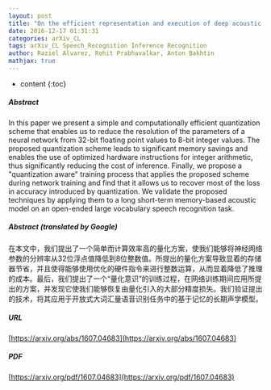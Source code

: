```yaml
---
layout: post
title: "On the efficient representation and execution of deep acoustic models"
date: 2016-12-17 01:31:31
categories: arXiv_CL
tags: arXiv_CL Speech_Recognition Inference Recognition
author: Raziel Alvarez, Rohit Prabhavalkar, Anton Bakhtin
mathjax: true
---
```


* content
{:toc}

##### Abstract
In this paper we present a simple and computationally efficient quantization scheme that enables us to reduce the resolution of the parameters of a neural network from 32-bit floating point values to 8-bit integer values. The proposed quantization scheme leads to significant memory savings and enables the use of optimized hardware instructions for integer arithmetic, thus significantly reducing the cost of inference. Finally, we propose a "quantization aware" training process that applies the proposed scheme during network training and find that it allows us to recover most of the loss in accuracy introduced by quantization. We validate the proposed techniques by applying them to a long short-term memory-based acoustic model on an open-ended large vocabulary speech recognition task.

##### Abstract (translated by Google)
在本文中，我们提出了一个简单而计算效率高的量化方案，使我们能够将神经网络参数的分辨率从32位浮点值降低到8位整数值。所提出的量化方案导致显着的存储器节省，并且使得能够使用优化的硬件指令来进行整数运算，从而显着降低了推理的成本。最后，我们提出了一个“量化意识”的训练过程，在网络训练期间应用所提出的方案，并发现它使我们能够恢复由量化引入的大部分精度损失。我们验证提出的技术，将其应用于开放式大词汇量语音识别任务中的基于记忆的长期声学模型。

##### URL
[https://arxiv.org/abs/1607.04683](https://arxiv.org/abs/1607.04683)

##### PDF
[https://arxiv.org/pdf/1607.04683](https://arxiv.org/pdf/1607.04683)

